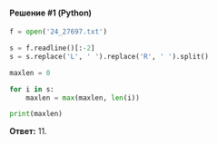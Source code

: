 #### Решение #1 (Python)
```python
f = open('24_27697.txt')

s = f.readline()[:-2]
s = s.replace('L', ' ').replace('R', ' ').split()

maxlen = 0

for i in s:
	maxlen = max(maxlen, len(i))

print(maxlen)
```
**Ответ:** 11.
